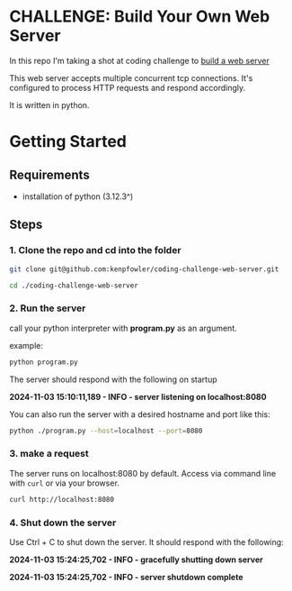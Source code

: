 # CHALLENGE: Build Your Own Web Server

In this repo I'm taking a shot at coding challenge to [build a web server](https://codingchallenges.fyi/challenges/challenge-webserver/)

This web server accepts multiple concurrent tcp connections. It's configured to process HTTP requests and respond accordingly.

It is written in python.

# Getting Started

## Requirements

- installation of python (3.12.3^)

## Steps

### 1. Clone the repo and cd into the folder

```sh
git clone git@github.com:kenpfowler/coding-challenge-web-server.git

cd ./coding-challenge-web-server
```

### 2. Run the server

call your python interpreter with **program.py** as an argument.

example:

```sh
python program.py
```

The server should respond with the following on startup

**2024-11-03 15:10:11,189 - INFO - server listening on localhost:8080**

You can also run the server with a desired hostname and port like this:

```sh
python ./program.py --host=localhost --port=8080
```

### 3. make a request

The server runs on localhost:8080 by default. Access via command line with `curl` or via your browser.

```sh
curl http://localhost:8080
```

### 4. Shut down the server

Use Ctrl + C to shut down the server. It should respond with the following:

**2024-11-03 15:24:25,702 - INFO - gracefully shutting down server**

**2024-11-03 15:24:25,702 - INFO - server shutdown complete**
